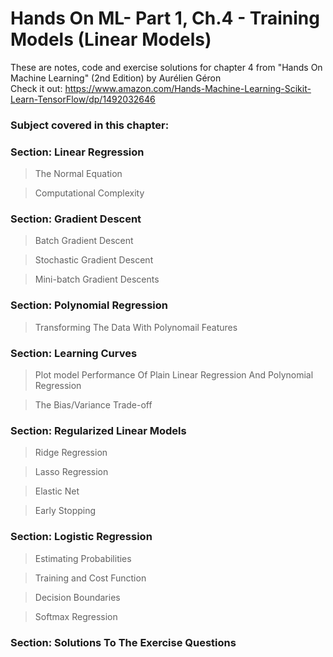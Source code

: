 # Hands On ML- Part 1, Ch.4 - Training Models (Linear Models)

These are notes, code and exercise solutions for chapter 4 from "Hands On Machine Learning" (2nd Edition) by Aurélien Géron
<br>
Check it out: https://www.amazon.com/Hands-Machine-Learning-Scikit-Learn-TensorFlow/dp/1492032646

<h3>Subject covered in this chapter:</h3>

<h3>Section: Linear Regression</h3>
<blockquote>The Normal Equation</blockquote>
<blockquote>Computational Complexity</blockquote>

<h3>Section: Gradient Descent</h3>
<blockquote>Batch Gradient Descent</blockquote>
<blockquote>Stochastic Gradient Descent</blockquote>
<blockquote>Mini-batch Gradient Descents</blockquote>

<h3>Section: Polynomial Regression</h3>
<blockquote>Transforming The Data With Polynomail Features</blockquote>

<h3>Section: Learning Curves</h3>
<blockquote>Plot model Performance Of Plain Linear Regression And Polynomial Regression</blockquote>
<blockquote>The Bias/Variance Trade-off</blockquote>

<h3>Section: Regularized Linear Models</h3>
<blockquote>Ridge Regression</blockquote>
<blockquote>Lasso Regression</blockquote>
<blockquote>Elastic Net</blockquote>
<blockquote>Early Stopping</blockquote>

<h3>Section: Logistic Regression</h3>
<blockquote>Estimating Probabilities</blockquote>
<blockquote>Training and Cost Function</blockquote>
<blockquote>Decision Boundaries</blockquote>
<blockquote>Softmax Regression</blockquote>

<h3>Section: Solutions To The Exercise Questions</h3>

